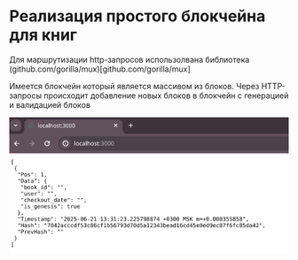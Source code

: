 # Реализация простого блокчейна для книг

Для маршрутизации http-запросов использолвана библиотека (github.com/gorilla/mux)[github.com/gorilla/mux] 

Имеется блокчейн который является массивом из блоков. Через HTTP-запросы происходит добавление новых блоков в блокчейн 
с генерацией и валидацией блоков

![Главная](./docs/main.png)